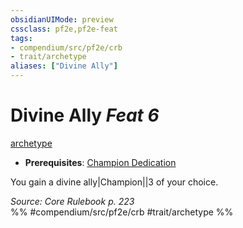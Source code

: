 ```yaml
---
obsidianUIMode: preview
cssclass: pf2e,pf2e-feat
tags:
- compendium/src/pf2e/crb
- trait/archetype
aliases: ["Divine Ally"]
---
```

# Divine Ally  *Feat 6*  
[archetype](../../Rules/traits/archetype.md)  

- **Prerequisites**: [Champion Dedication](champion-dedication.md)

You gain a divine ally|Champion||3 of your choice.

*Source: Core Rulebook p. 223*  
%% #compendium/src/pf2e/crb #trait/archetype %%